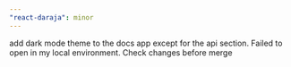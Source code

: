 ```yaml
---
"react-daraja": minor
---
```


add dark mode theme to the docs app except for the api section. Failed to open in my local environment. Check changes before merge
